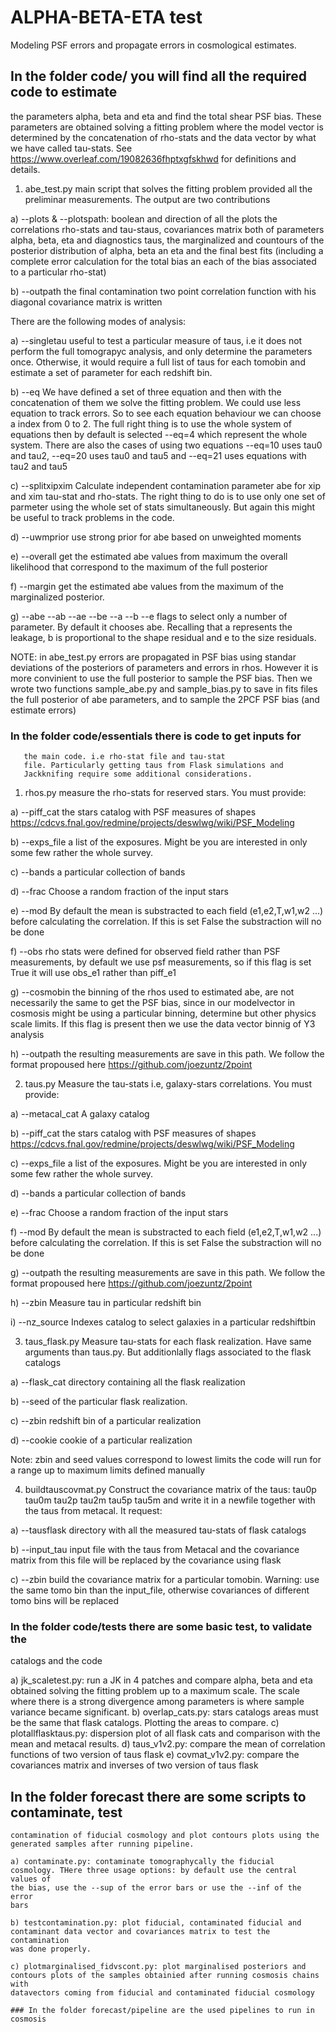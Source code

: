 # ALPHA-BETA-ETA test

  Modeling PSF errors and propagate errors in cosmological estimates.

## In the folder code/ you will find all the required code to estimate
   the parameters alpha, beta and eta and find the total shear PSF
   bias.  These parameters are obtained solving a fitting problem
   where the model vector is determined by the concatenation of
   rho-stats and the data vector by what we have called tau-stats. See
   https://www.overleaf.com/19082636fhptxgfskhwd for definitions and
   details.

   1) abe_test.py main script that solves the fitting problem provided
   all the preliminar measurements. The output are two contributions
   
   a) --plots & --plotspath: boolean and direction of all the plots the
   correlations rho-stats and tau-staus, covariances matrix both of
   parameters alpha, beta, eta and diagnostics taus, the marginalized
   and countours of the posterior distribution of alpha, beta an eta
   and the final best fits (including a complete error calculation for
   the total bias an each of the bias associated to a particular
   rho-stat)

   b) --outpath the final contamination two point correlation function
   with his diagonal covariance matrix is written

   There are the following modes of analysis:

   a) --singletau useful to test a particular measure of taus, i.e it
   does not perform the full tomograpyc analysis, and only determine
   the parameters once. Otherwise, it would require a full list of
   taus for each tomobin and estimate a set of parameter for each
   redshift bin.

   b) --eq We have defined a set of three equation and then with the
   concatenation of them we solve the fitting problem. We could use
   less equation to track errors. So to see each equation behaviour we
   can choose a index from 0 to 2. The full right thing is to use the
   whole system of equations then by default is selected --eq=4 which
   represent the whole system. There are also the cases of using two
   equations --eq=10 uses tau0 and tau2, --eq=20 uses tau0 and tau5
   and --eq=21 uses equations with tau2 and tau5

   c) --splitxipxim Calculate independent contamination parameter abe for
   xip and xim tau-stat and rho-stats. The right thing to do is to use
   only one set of parmeter using the whole set of stats
   simultaneously. But again this might be useful to track problems in
   the code.

   d) --uwmprior use strong prior for abe based on unweighted moments

   e) --overall get the estimated abe values from maximum the overall
   likelihood that correspond to the maximum of the full posterior

   f) --margin get the estimated abe values from the maximum of the
   marginalized posterior.

   g) --abe --ab --ae --be --a --b --e flags to select only a number
   of parameter.  By default it chooses abe. Recalling that a
   represents the leakage, b is proportional to the shape residual and
   e to the size residuals.

   NOTE: in abe_test.py errors are propagated in PSF bias using
   standar deviations of the posteriors of parameters and errors in
   rhos. However it is more convinient to use the full posterior to
   sample the PSF bias. Then we wrote two functions sample_abe.py and
   sample_bias.py to save in fits files the full posterior of abe
   parameters, and to sample the 2PCF PSF bias (and estimate errors)



   ### In the folder code/essentials there is code to get inputs for
       the main code. i.e rho-stat file and tau-stat
       file. Particularly getting taus from Flask simulations and
       Jackknifing require some additional considerations.
   
   1) rhos.py measure the rho-stats for reserved stars. You must
   provide:

   a) --piff_cat the stars catalog with PSF measures of shapes
   https://cdcvs.fnal.gov/redmine/projects/deswlwg/wiki/PSF_Modeling

   b) --exps_file a list of the exposures. Might be you are interested
   in only some few rather the whole survey.

   c) --bands a particular collection of bands

   d) --frac Choose a random fraction of the input stars

   e) --mod By default the mean is substracted to each field
   (e1,e2,T,w1,w2 ...)  before calculating the correlation. If this is
   set False the substraction will no be done

   f) --obs rho stats were defined for observed field rather than PSF
   measurements, by default we use psf measurements, so if this flag
   is set True it will use obs_e1 rather than piff_e1

   g) --cosmobin the binning of the rhos used to estimated abe, are
   not necessarily the same to get the PSF bias, since in our
   modelvector in cosmosis might be using a particular binning,
   determine but other physics scale limits. If this flag is present
   then we use the data vector binnig of Y3 analysis

   h) --outpath the resulting measurements are save in this path. We
   follow the format propoused here https://github.com/joezuntz/2point

   2) taus.py Measure the tau-stats i.e, galaxy-stars
   correlations. You must provide:

   a) --metacal_cat A galaxy catalog

   b) --piff_cat the stars catalog with PSF measures of shapes
   https://cdcvs.fnal.gov/redmine/projects/deswlwg/wiki/PSF_Modeling

   c) --exps_file a list of the exposures. Might be you are interested
   in only some few rather the whole survey.

   d) --bands a particular collection of bands

   e) --frac Choose a random fraction of the input stars

   f) --mod By default the mean is substracted to each field
   (e1,e2,T,w1,w2 ...)  before calculating the correlation. If this is
   set False the substraction will no be done

   g) --outpath the resulting measurements are save in this path. We
   follow the format propoused here https://github.com/joezuntz/2point

   h) --zbin Measure tau in particular redshift bin

   i) --nz_source Indexes catalog to select galaxies in a particular redshiftbin

   3) taus_flask.py Measure tau-stats for each flask realization. Have
   same arguments than taus.py. But additionlally flags associated to
   the flask catalogs

   a) --flask_cat directory containing all the
   flask realization

   b) --seed of the particular flask realization.

   c) --zbin redshift bin of a particular realization

   d) --cookie cookie of a particular realization

   Note: zbin and seed values correspond to lowest limits the code
   will run for a range up to maximum limits defined manually

   4) buildtauscovmat.py Construct the covariance matrix of the taus:
   tau0p tau0m tau2p tau2m tau5p tau5m and write it in a newfile
   together with the taus from metacal. It request:

   a) --tausflask directory with all the measured tau-stats of flask catalogs

   b) --input_tau input file with the taus from Metacal and the
   covariance matrix from this file will be replaced by the covariance
   using flask

   c) --zbin build the covariance matrix for a particular
   tomobin. Warning: use the same tomo bin than the input_file,
   otherwise covariances of different tomo bins will be replaced

  
   

   ### In the folder code/tests there are some basic test, to validate the
   catalogs and the code

   a) jk_scaletest.py: run a JK in 4 patches and compare alpha, beta and eta
   obtained solving the fitting problem up to a maximum scale. The scale where
   there is a strong divergence among parameters is where sample variance
   became significant.
   b) overlap_cats.py: stars catalogs areas must be the same that flask catalogs. Plotting the
   areas to compare.
   c) plotallflasktaus.py: dispersion plot of all flask cats and comparison
   with the mean and metacal results.
   d) taus_v1v2.py: compare the mean of correlation functions of  two version of taus flask
   e) covmat_v1v2.py: compare the covariances matrix and inverses of two version of taus flask

 ## In the folder forecast there are some scripts to contaminate, test
    contamination of fiducial cosmology and plot contours plots using the
    generated samples after running pipeline.

    a) contaminate.py: contaminate tomographycally the fiducial
    cosmology. THere three usage options: by default use the central values of
    the bias, use the --sup of the error bars or use the --inf of the error
    bars

    b) testcontamination.py: plot fiducial, contaminated fiducial and
    contaminant data vector and covariances matrix to test the contamination
    was done properly.

    c) plotmarginalised_fidvscont.py: plot marginalised posteriors and
    contours plots of the samples obtainied after running cosmosis chains with
    datavectors coming from fiducial and contaminated fiducial cosmology

    ### In the folder forecast/pipeline are the used pipelines to run in cosmosis

